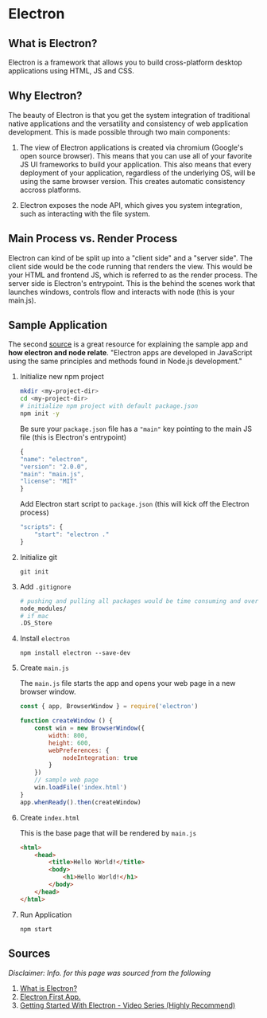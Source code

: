 # Electron

## What is Electron?
Electron is a framework that allows you to build cross-platform desktop applications using HTML, JS and CSS.

## Why Electron?
The beauty of Electron is that you get the system integration of traditional native applications and the versatility and consistency of web application development. This is made possible through two main components:

1. The view of Electron applications is created via chromium (Google's open source browser). This means that you can use all of your favorite JS UI frameworks to build your application. This also means that every deployment of your application, regardless of the underlying OS, will be using the same browser version. This creates automatic consistency accross platforms.

2. Electron exposes the node API, which gives you system integration, such as interacting with the file system.

## Main Process vs. Render Process
Electron can kind of be split up into a "client side" and a "server side". The client side would be the code running that renders the view. This would be your HTML and frontend JS, which is referred to as the render process. The server side is Electron's entrypoint. This is the behind the scenes work that launches windows, controls flow and interacts with node (this is your main.js).

## Sample Application
The second [source](#sources) is a great resource for explaining the sample app and **how electron and node relate**. "Electron apps are developed in JavaScript using the same principles and methods found in Node.js development."
1. Initialize new npm project
    ```sh
    mkdir <my-project-dir>
    cd <my-project-dir>
    # initialize npm project with default package.json
    npm init -y 
    ```
    Be sure your `package.json` file has a `"main"` key pointing to the main JS file (this is Electron's entrypoint)

    ```javascript
    {
    "name": "electron",
    "version": "2.0.0",
    "main": "main.js",
    "license": "MIT"
    }
    ```

    Add Electron start script to `package.json` (this will kick off the Electron process)

    ```javascript
    "scripts": {
        "start": "electron ."
    }
    ```

2. Initialize git
    
    `git init`

3. Add `.gitignore`
    ```sh
    # pushing and pulling all packages would be time consuming and overwhelming
    node_modules/
    # if mac
    .DS_Store
    ```

4. Install `electron`
    
    `npm install electron --save-dev`

5. Create `main.js`

    The `main.js` file starts the app and opens your web page in a new browser window.

    ```javascript
    const { app, BrowserWindow } = require('electron')

    function createWindow () {
        const win = new BrowserWindow({
            width: 800,
            height: 600,
            webPreferences: {
                nodeIntegration: true
            }
        })
        // sample web page
        win.loadFile('index.html')
    }
    app.whenReady().then(createWindow)
    ```

6. Create `index.html`

    This is the base page that will be rendered by `main.js`

    ```html
    <html>
        <head>
            <title>Hello World!</title>
            <body>
                <h1>Hello World!</h1>
            </body>
        </head>
    </html>
    ```

7. Run Application

    `npm start`

## Sources
*Disclaimer: Info. for this page was sourced from the following*
1. [What is Electron?](https://brainhub.eu/blog/what-is-electron-js/)
2. [Electron First App.](https://www.electronjs.org/docs/tutorial/first-app)
3. [Getting Started With Electron - Video Series (Highly Recommend)](https://www.youtube.com/watch?v=GwxSkNkP67o)
